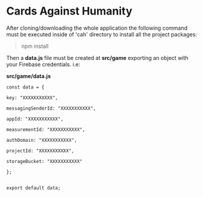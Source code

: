 # Cards Against Humanity

After cloning/downloading the whole application the following command must be executed inside of 'cah' directory to install all the project packages:

> npm install

Then a **data.js** file must be created at **src/game** exporting an object with your Firebase credentials. i.e:

**src/game/data.js**

    const data = {

    key: "XXXXXXXXXXX",

    messagingSenderId: "XXXXXXXXXXX",

    appId: "XXXXXXXXXXX",

    measurementId: "XXXXXXXXXXX",

    authDomain: "XXXXXXXXXXX",

    projectId: "XXXXXXXXXXX",

    storageBucket: "XXXXXXXXXXX"

    };


    export default data;
